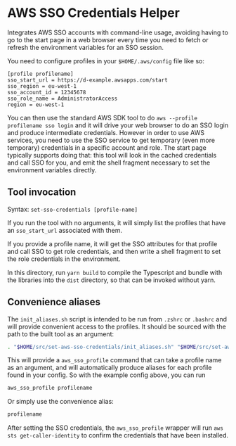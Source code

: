 # AWS SSO Credentials Helper

Integrates AWS SSO accounts with command-line usage, avoiding having to go to the start page in a web browser every time
you need to fetch or refresh the environment variables for an SSO session.

You need to configure profiles in your `$HOME/.aws/config` file like so:

```
[profile profilename]
sso_start_url = https://d-example.awsapps.com/start
sso_region = eu-west-1
sso_account_id = 12345678
sso_role_name = AdministratorAccess
region = eu-west-1
```

You can then use the standard AWS SDK tool to do `aws --profile profilename sso login` and it will drive your web
browser to do an SSO login and produce intermediate credentials. However in order to use AWS services,
you need to use the SSO service to get temporary (even more temporary) credentials in a specific account and role. The
start page typically supports doing that: this tool will look in the cached credentials and call
SSO for you, and emit the shell fragment necessary to set the environment variables directly.

## Tool invocation

Syntax: `set-sso-credentials [profile-name]`

If you run the tool with no arguments, it will simply list the profiles that have an `sso_start_url` associated with
them.

If you provide a profile name, it will get the SSO attributes for that profile and call SSO to get role credentials, and
then
write a shell fragment to set the role credentials in the environment.

In this directory, run `yarn build` to compile the Typescript and bundle with the libraries into the `dist` directory,
so that
can be invoked without yarn.

## Convenience aliases

The `init_aliases.sh` script is intended to be run from `.zshrc` or `.bashrc` and will provide convenient access to the
profiles. It should be sourced with the path to the built tool as an argument:

```sh
. "$HOME/src/set-aws-sso-credentials/init_aliases.sh" "$HOME/src/set-aws-sso-credentials/dist"
```

This will provide a `aws_sso_profile` command that can take a profile name as an argument, and will automatically
produce
aliases for each profile found in your config. So with the example config above, you can run

```sh
aws_sso_profile profilename
```

Or simply use the convenience alias:

```sh
profilename
```

After setting the SSO credentials, the `aws_sso_profile` wrapper will run `aws sts get-caller-identity` to confirm the
credentials that have been installed.

